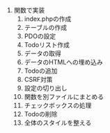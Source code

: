 1. 関数で実装
   1. index.phpの作成
   2. テーブルの作成
   3. PDOの設定
   4. Todoリスト作成
   5. データの取得
   6. データのHTMLへの埋め込み
   7. Todoの追加
   8. CSRF対策
   9. 設定の切り出し
   10. 関数を別ファイルにまとめる
   11. チェックボックスの処理
   12. Todoの削除
   13. 全体のスタイルを整える